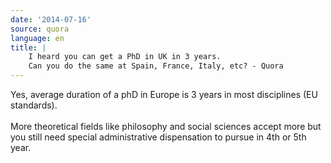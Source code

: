 ```yaml
---
date: '2014-07-16'
source: quora
language: en
title: |
    I heard you can get a PhD in UK in 3 years.
    Can you do the same at Spain, France, Italy, etc? - Quora
---
```


Yes, average duration of a phD in Europe is 3 years in most disciplines
(EU standards).\
\
More theoretical fields like philosophy and social sciences accept more
but you still need special administrative dispensation to pursue in 4th
or 5th year.
